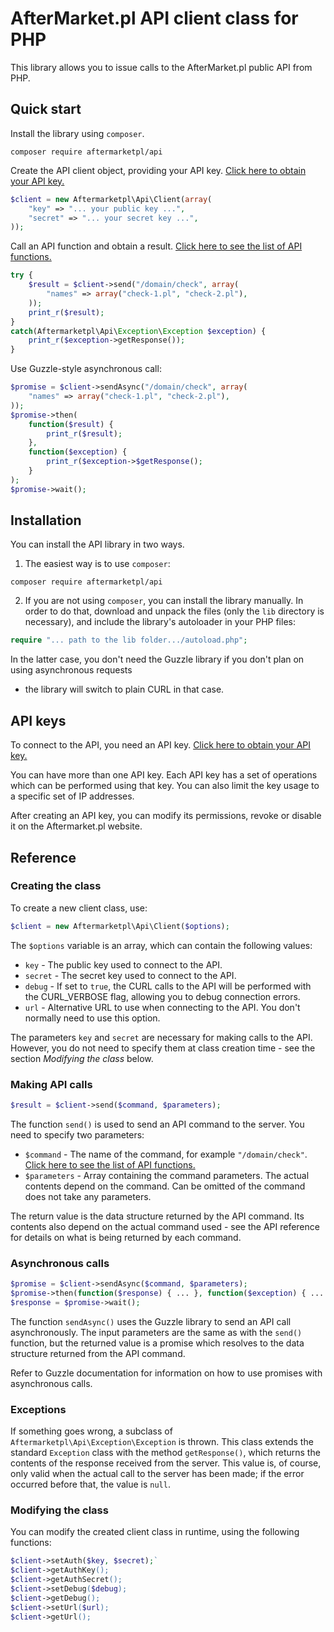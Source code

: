 # AfterMarket.pl API client class for PHP

This library allows you to issue calls to the AfterMarket.pl public API from PHP.

## Quick start

Install the library using `composer`.

```
composer require aftermarketpl/api
```

Create the API client object, providing your API key.
[Click here to obtain your API key.](https://www.aftermarket.pl/API/Create/)

```php
$client = new Aftermarketpl\Api\Client(array(
    "key" => "... your public key ...",
    "secret" => "... your secret key ...",
));
```

Call an API function and obtain a result.
[Click here to see the list of API functions.](https://json.aftermarket.pl/)

```php
try {
    $result = $client->send("/domain/check", array(
        "names" => array("check-1.pl", "check-2.pl"),
    ));
    print_r($result);
}
catch(Aftermarketpl\Api\Exception\Exception $exception) {
    print_r($exception->getResponse());
}
```

Use Guzzle-style asynchronous call:

```php
$promise = $client->sendAsync("/domain/check", array(
    "names" => array("check-1.pl", "check-2.pl"),
));
$promise->then(
    function($result) {
        print_r($result);
    },
    function($exception) {
        print_r($exception->$getResponse();
    }
);
$promise->wait();
```

## Installation

You can install the API library in two ways.

1. The easiest way is to use `composer`:

```
composer require aftermarketpl/api
```

2. If you are not using `composer`, you can install the library manually.
In order to do that, download and unpack the files (only the `lib` directory is necessary),
and include the library's autoloader in your PHP files:

```php
require "... path to the lib folder.../autoload.php";
```

In the latter case, you don't need the Guzzle library if you don't plan on using asynchronous requests
- the library will switch to plain CURL in that case.

## API keys

To connect to the API, you need an API key.
[Click here to obtain your API key.](https://www.aftermarket.pl/API/Create/)

You can have more than one API key.
Each API key has a set of operations which can be performed using that key.
You can also limit the key usage to a specific set of IP addresses.

After creating an API key, you can modify its permissions, revoke or disable it
on the Aftermarket.pl website.

## Reference

### Creating the class

To create a new client class, use:

```php
$client = new Aftermarketpl\Api\Client($options);
```

The `$options` variable is an array, which can contain the following values:

* `key` - The public key used to connect to the API.
* `secret` - The secret key used to connect to the API.
* `debug` - If set to `true`, the CURL calls to the API will be performed with the CURL_VERBOSE flag, allowing you to debug connection errors.
* `url` - Alternative URL to use when connecting to the API. You don't normally need to use this option.

The parameters `key` and `secret` are necessary for making calls to the API.
However, you do not need to specify them at class creation time - see the section _Modifying the class_ below.

### Making API calls

```php
$result = $client->send($command, $parameters);
```

The function `send()` is used to send an API command to the server.
You need to specify two parameters:

* `$command` - The name of the command, for example `"/domain/check"`. [Click here to see the list of API functions.](https://json.aftermarket.pl/)
* `$parameters` - Array containing the command parameters. The actual contents depend on the command. Can be omitted of the command does not take any parameters.

The return value is the data structure returned by the API command. 
Its contents also depend on the actual command used - see the API reference for details on what is being returned by each command.

### Asynchronous calls

```php
$promise = $client->sendAsync($command, $parameters);
$promise->then(function($response) { ... }, function($exception) { ... });
$response = $promise->wait();
```

The function `sendAsync()` uses the Guzzle library to send an API call asynchronously.
The input parameters are the same as with the `send()` function, 
but the returned value is a promise which resolves to the data structure returned from the API command.

Refer to Guzzle documentation for information on how to use promises with asynchronous calls.

### Exceptions

If something goes wrong, a subclass of `Aftermarketpl\Api\Exception\Exception` is thrown.
This class extends the standard `Exception` class with the method `getResponse()`,
which returns the contents of the response received from the server.
This value is, of course, only valid when the actual call to the server has been made;
if the error occurred before that, the value is `null`.

### Modifying the class

You can modify the created client class in runtime, using the following functions:

```php
$client->setAuth($key, $secret);`
$client->getAuthKey();
$client->getAuthSecret();
$client->setDebug($debug);
$client->getDebug();
$client->setUrl($url);
$client->getUrl();
```
